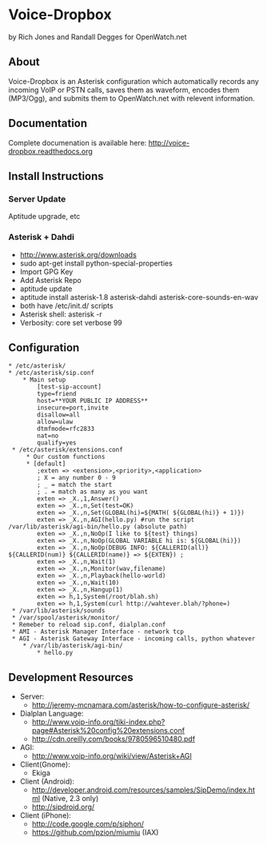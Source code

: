 # Voice-Dropbox
by Rich Jones and Randall Degges
for OpenWatch.net

## About
Voice-Dropbox is an Asterisk configuration which automatically records any incoming VoIP or PSTN calls,
saves them as waveform, encodes them (MP3/Ogg), and submits them to OpenWatch.net with relevent information.

## Documentation
Complete documenation is available here: http://voice-dropbox.readthedocs.org

## Install Instructions
### Server Update
Aptitude upgrade, etc
### Asterisk + Dahdi
 * http://www.asterisk.org/downloads
 * sudo apt-get install python-special-properties
 * Import GPG Key
 * Add Asterisk Repo
 * aptitude update
 * aptitude install asterisk-1.8 asterisk-dahdi asterisk-core-sounds-en-wav
 * both have /etc/init.d/ scripts
 * Asterisk shell: asterisk -r
 * Verbosity: core set verbose 99

## Configuration
    * /etc/asterisk/
    * /etc/asterisk/sip.conf
        * Main setup 
            [test-sip-account]
            type=friend      
            host=**YOUR PUBLIC IP ADDRESS**                                                               
            insecure=port,invite                                                            
            disallow=all                                                                    
            allow=ulaw                                                                      
            dtmfmode=rfc2833                                                                
            nat=no
            qualify=yes                       
     * /etc/asterisk/extensions.conf
         * Our custom functions
         * [default]
            ;exten => <extension>,<priority>,<application>
            ; X = any number 0 - 9
            ; _ = match the start
            ; . = match as many as you want            
            exten => _X.,1,Answer()
            exten => _X.,n,Set(test=OK)
            exten => _X.,n,Set(GLOBAL(hi)=${MATH( ${GLOBAL(hi)} + 1)})
            exten => _X.,n,AGI(hello.py) #run the script /var/lib/asterisk/agi-bin/hello.py (absolute path)
            exten => _X.,n,NoOp(I like to ${test} things)
            exten => _X.,n,NoOp(GLOBAL VARIABLE hi is: ${GLOBAL(hi)})
            exten => _X.,n,NoOp(DEBUG INFO: ${CALLERID(all)} ${CALLERID(num)} ${CALLERID(name)} => ${EXTEN}) ;
            exten => _X.,n,Wait(1)
            exten => _X.,n,Monitor(wav,filename)
            exten => _X.,n,Playback(hello-world)
            exten => _X.,n,Wait(10)
            exten => _X.,n,Hangup(1)
            exten => h,1,System(/root/blah.sh)
            exten => h,1,System(curl http://wahtever.blah/?phone=)
     * /var/lib/asterisk/sounds
     * /var/spool/asterisk/monitor/
     * Remeber to reload sip.conf, dialplan.conf
     * AMI - Asterisk Manager Interface - network tcp
     * AGI - Asterisk Gateway Interface - incoming calls, python whatever
        * /var/lib/asterisk/agi-bin/
            * hello.py

## Development Resources
* Server:
    * http://jeremy-mcnamara.com/asterisk/how-to-configure-asterisk/
* Dialplan Language:
    * http://www.voip-info.org/tiki-index.php?page#Asterisk%20config%20extensions.conf
    * http://cdn.oreilly.com/books/9780596510480.pdf
* AGI:
    * http://www.voip-info.org/wiki/view/Asterisk+AGI
* Client(Gnome):
    * Ekiga
* Client (Android):
    * http://developer.android.com/resources/samples/SipDemo/index.html (Native, 2.3 only)
    * http://sipdroid.org/
* Client (iPhone):
    * http://code.google.com/p/siphon/
    * https://github.com/pzion/miumiu (IAX)
